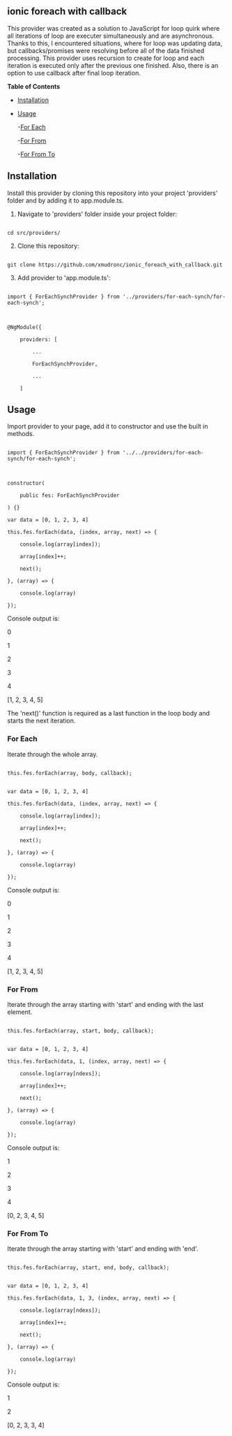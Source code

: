 
## ionic foreach with callback

  

This provider was created as a solution to JavaScript for loop quirk where all iterations of loop are executer simultaneously and are asynchronous. Thanks to this, I encountered situations, where for loop was updating data, but callbacks/promises were resolving before all of the data finished processing. This provider uses recursion to create for loop and each iteration is executed only after the previous one finished. Also, there is an option to use callback after final loop iteration.

  

**Table of Contents**

  

- [Installation](#installation)

- [Usage](#usage)

	-[For Each](#foreach)

	-[For From](#forfrom)

	-[For From To](#forfromto)

  

## Installation

Install this provider by cloning this repository into your project 'providers' folder and by adding it to app.module.ts.

  

1. Navigate to 'providers' folder inside your project folder:

```

cd src/providers/

```

  

2. Clone this repository:

```

git clone https://github.com/xmudronc/ionic_foreach_with_callback.git

```

  

3. Add provider to 'app.module.ts':

```

import { ForEachSynchProvider } from '../providers/for-each-synch/for-each-synch';

  

@NgModule({

	providers: [

		...

		ForEachSynchProvider,

		...

	]

```

  

## Usage

Import provider to your page, add it to constructor and use the built in methods.

  

```

import { ForEachSynchProvider } from '../../providers/for-each-synch/for-each-synch';

  

constructor(

	public fes: ForEachSynchProvider

) {}
```
  
```
var data = [0, 1, 2, 3, 4]

this.fes.forEach(data, (index, array, next) => {

	console.log(array[index]);

	array[index]++;

	next();

}, (array) => {

	console.log(array)

});

```

  

Console output is:

0

1

2

3

4

[1, 2, 3, 4, 5]

  

The 'next()' function is required as a last function in the loop body and starts the next iteration.

  

### For Each

Iterate through the whole array.

```

this.fes.forEach(array, body, callback);

```

  

```

var data = [0, 1, 2, 3, 4]

this.fes.forEach(data, (index, array, next) => {

	console.log(array[index]);

	array[index]++;

	next();

}, (array) => {

	console.log(array)

});

```

  

Console output is:

0

1

2

3

4

[1, 2, 3, 4, 5]

  

### For From

Iterate through the array starting with 'start' and ending with the last element.

```

this.fes.forEach(array, start, body, callback);

```

  

```

var data = [0, 1, 2, 3, 4]

this.fes.forEach(data, 1, (index, array, next) => {

	console.log(array[ndexs]);

	array[index]++;

	next();

}, (array) => {

	console.log(array)

});

```

  

Console output is:

1

2

3

4

[0, 2, 3, 4, 5]

  

### For From To

Iterate through the array starting with 'start' and ending with 'end'.

```

this.fes.forEach(array, start, end, body, callback);

```

  

```

var data = [0, 1, 2, 3, 4]

this.fes.forEach(data, 1, 3, (index, array, next) => {

	console.log(array[ndexs]);

	array[index]++;

	next();

}, (array) => {

	console.log(array)

});

```

  

Console output is:

1

2

[0, 2, 3, 3, 4]